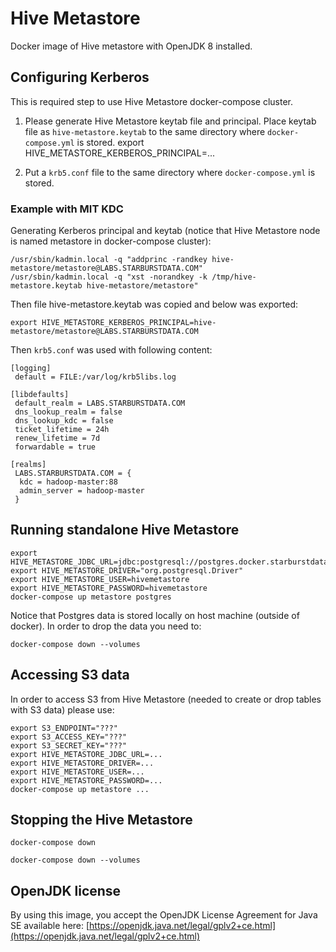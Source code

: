 # Hive Metastore

Docker image of Hive metastore with OpenJDK 8 installed.

## Configuring Kerberos

This is required step to use Hive Metastore docker-compose cluster.

1. Please generate Hive Metastore keytab file and principal. Place keytab file as `hive-metastore.keytab`
    to the same directory where `docker-compose.yml` is stored.
   export HIVE_METASTORE_KERBEROS_PRINCIPAL=...

2. Put a `krb5.conf` file to the same directory where `docker-compose.yml` is stored.

### Example with MIT KDC

Generating Kerberos principal and keytab (notice that Hive Metastore node is named metastore in docker-compose cluster):

    /usr/sbin/kadmin.local -q "addprinc -randkey hive-metastore/metastore@LABS.STARBURSTDATA.COM"
    /usr/sbin/kadmin.local -q "xst -norandkey -k /tmp/hive-metastore.keytab hive-metastore/metastore"

Then file hive-metastore.keytab was copied and below was exported:

    export HIVE_METASTORE_KERBEROS_PRINCIPAL=hive-metastore/metastore@LABS.STARBURSTDATA.COM

Then `krb5.conf` was used with following content:

	[logging]
	 default = FILE:/var/log/krb5libs.log

	[libdefaults]
	 default_realm = LABS.STARBURSTDATA.COM
	 dns_lookup_realm = false
	 dns_lookup_kdc = false
	 ticket_lifetime = 24h
	 renew_lifetime = 7d
	 forwardable = true

	[realms]
	 LABS.STARBURSTDATA.COM = {
	  kdc = hadoop-master:88
	  admin_server = hadoop-master
	 }

## Running standalone Hive Metastore

    export HIVE_METASTORE_JDBC_URL=jdbc:postgresql://postgres.docker.starburstdata.com/hivemetastore
    export HIVE_METASTORE_DRIVER="org.postgresql.Driver"
    export HIVE_METASTORE_USER=hivemetastore
    export HIVE_METASTORE_PASSWORD=hivemetastore
    docker-compose up metastore postgres

Notice that Postgres data is stored locally on host machine (outside of docker).
In order to drop the data you need to:

    docker-compose down --volumes

## Accessing S3 data

In order to access S3 from Hive Metastore (needed to create or drop tables with S3 data) please use:

    export S3_ENDPOINT="???"
    export S3_ACCESS_KEY="???"
    export S3_SECRET_KEY="???"
    export HIVE_METASTORE_JDBC_URL=...
    export HIVE_METASTORE_DRIVER=...
    export HIVE_METASTORE_USER=...
    export HIVE_METASTORE_PASSWORD=...
    docker-compose up metastore ...

## Stopping the Hive Metastore

    docker-compose down

    docker-compose down --volumes

## OpenJDK license

By using this image, you accept the OpenJDK License Agreement for Java SE available here:
[https://openjdk.java.net/legal/gplv2+ce.html](https://openjdk.java.net/legal/gplv2+ce.html)
